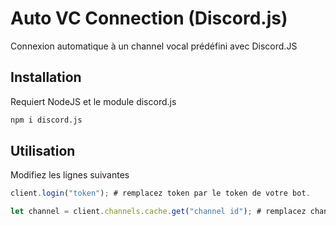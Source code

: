 # Auto VC Connection (Discord.js)

Connexion automatique à un channel vocal prédéfini avec Discord.JS 

## Installation

Requiert NodeJS et le module discord.js
```bash
npm i discord.js
```

## Utilisation

Modifiez les lignes suivantes
```javascript
client.login("token"); # remplacez token par le token de votre bot.

let channel = client.channels.cache.get("channel id"); # remplacez channel id par l'ID du channel souhaité.
```

